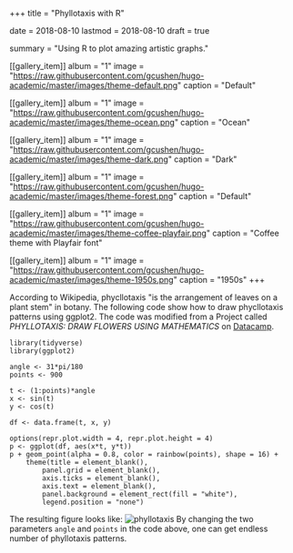 +++
title = "Phyllotaxis with R"

date = 2018-08-10
lastmod = 2018-08-10
draft = true

summary = "Using R to plot amazing artistic graphs."

[[gallery_item]]
album = "1"
image = "https://raw.githubusercontent.com/gcushen/hugo-academic/master/images/theme-default.png"
caption = "Default"

[[gallery_item]]
album = "1"
image = "https://raw.githubusercontent.com/gcushen/hugo-academic/master/images/theme-ocean.png"
caption = "Ocean"

[[gallery_item]]
album = "1"
image = "https://raw.githubusercontent.com/gcushen/hugo-academic/master/images/theme-dark.png"
caption = "Dark"

[[gallery_item]]
album = "1"
image = "https://raw.githubusercontent.com/gcushen/hugo-academic/master/images/theme-forest.png"
caption = "Default"

[[gallery_item]]
album = "1"
image = "https://raw.githubusercontent.com/gcushen/hugo-academic/master/images/theme-coffee-playfair.png"
caption = "Coffee theme with Playfair font"

[[gallery_item]]
album = "1"
image = "https://raw.githubusercontent.com/gcushen/hugo-academic/master/images/theme-1950s.png"
caption = "1950s"
+++

According to Wikipedia, phycllotaxis "is the arrangement of leaves on a plant stem" in botany. The following code show how to draw phycllotaxis patterns using ggplot2. The code was modified from a Project called *PHYLLOTAXIS: DRAW FLOWERS USING MATHEMATICS* on [Datacamp](www.datacamp.com).

```{r}
library(tidyverse)
library(ggplot2)

angle <- 31*pi/180
points <- 900

t <- (1:points)*angle
x <- sin(t)
y <- cos(t)

df <- data.frame(t, x, y)

options(repr.plot.width = 4, repr.plot.height = 4)
p <- ggplot(df, aes(x*t, y*t))
p + geom_point(alpha = 0.8, color = rainbow(points), shape = 16) +
    theme(title = element_blank(),
        panel.grid = element_blank(),
        axis.ticks = element_blank(),
        axis.text = element_blank(),
        panel.background = element_rect(fill = "white"),
        legend.position = "none")
```
The resulting figure looks like:
![phyllotaxis](/img/phyllotaxis.png)
By changing the two parameters `angle` and `points` in the code above, one can get endless number of phyllotaxis patterns.
